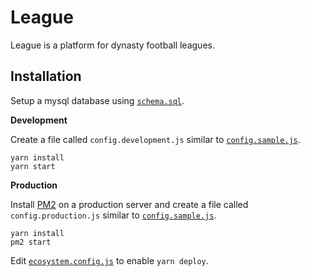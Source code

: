 # League

League is a platform for dynasty football leagues.

## Installation

Setup a mysql database using [`schema.sql`](https://github.com/mistakia/league/blob/master/db/schema.sql).

**Development**

Create a file called `config.development.js` similar to [`config.sample.js`](https://github.com/mistakia/league/blob/master/config.sample.js).

```
yarn install
yarn start
```

**Production**

Install [PM2](https://pm2.keymetrics.io/) on a production server and create a file called `config.production.js` similar to [`config.sample.js`](https://github.com/mistakia/league/blob/master/config.sample.js).

```
yarn install
pm2 start
```

Edit [`ecosystem.config.js`](https://github.com/mistakia/league/blob/master/ecosystem.config.js) to enable `yarn deploy`.
